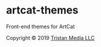 # artcat-themes
Front-end themes for ArtCat

Copyright &copy; 2019 [Tristan Media LLC](https://www.tristanmedia.com/)

